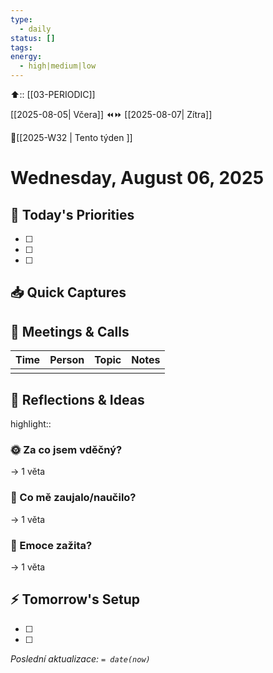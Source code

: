 ```yaml
---
type:
  - daily
status: []
tags: 
energy:
  - high|medium|low
---
```


⬆️:: [[03-PERIODIC]]

[[2025-08-05| Včera]]  ⏪⏩  [[2025-08-07| Zítra]]

📅[[2025-W32 | Tento týden ]]
# Wednesday, August 06, 2025

## 🎯 Today's Priorities
- [ ] 
- [ ] 
- [ ] 

## 📥 Quick Captures


## 🤝 Meetings & Calls
| Time | Person | Topic | Notes |
|------|--------|-------|-------|
|      |        |       |       |

## 💭 Reflections & Ideas
highlight::
### 🌞 Za co jsem vděčný?
→ 1 věta

### 🧠 Co mě zaujalo/naučilo?
→ 1 věta

### 💭 Emoce zažita?
→ 1 věta

## ⚡ Tomorrow's Setup
- [ ] 
- [ ] 

*Poslední aktualizace: `= date(now)`*